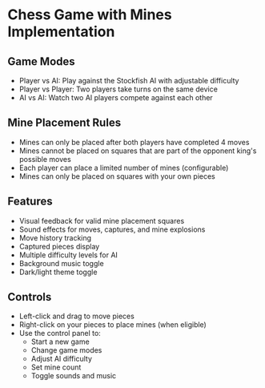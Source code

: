 # Chess Game with Mines Implementation

## Game Modes
- Player vs AI: Play against the Stockfish AI with adjustable difficulty
- Player vs Player: Two players take turns on the same device
- AI vs AI: Watch two AI players compete against each other

## Mine Placement Rules
- Mines can only be placed after both players have completed 4 moves
- Mines cannot be placed on squares that are part of the opponent king's possible moves
- Each player can place a limited number of mines (configurable)
- Mines can only be placed on squares with your own pieces

## Features
- Visual feedback for valid mine placement squares
- Sound effects for moves, captures, and mine explosions
- Move history tracking
- Captured pieces display
- Multiple difficulty levels for AI
- Background music toggle
- Dark/light theme toggle

## Controls
- Left-click and drag to move pieces
- Right-click on your pieces to place mines (when eligible)
- Use the control panel to:
  - Start a new game
  - Change game modes
  - Adjust AI difficulty
  - Set mine count
  - Toggle sounds and music